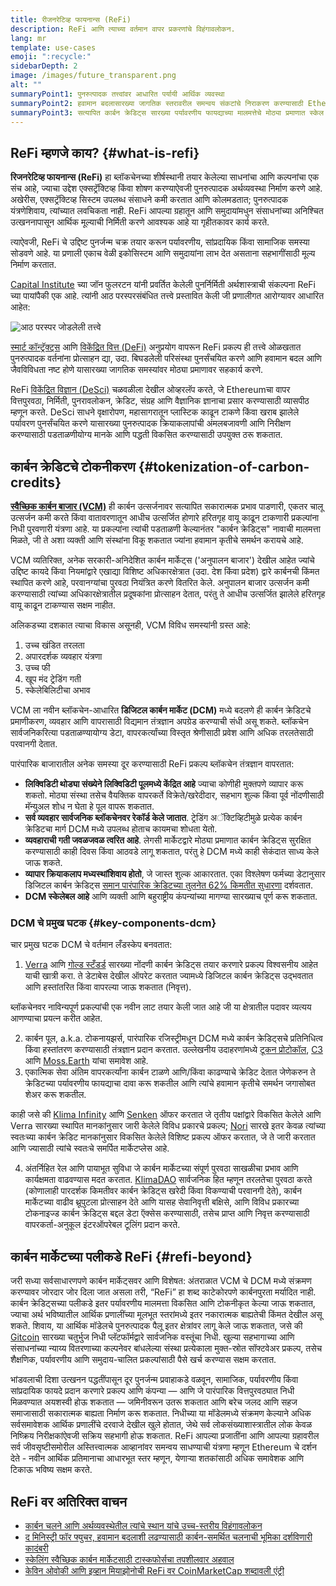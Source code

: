 ```yaml
---
title: रीजनरेटिव्ह फायनान्स (ReFi)
description: ReFi आणि त्याच्या वर्तमान वापर प्रकरणांचे विहंगावलोकन.
lang: mr
template: use-cases
emoji: ":recycle:"
sidebarDepth: 2
image: /images/future_transparent.png
alt: ""
summaryPoint1: पुनरुत्पादक तत्त्वांवर आधारित पर्यायी आर्थिक व्यवस्था
summaryPoint2: हवामान बदलासारख्या जागतिक स्तरावरील समन्वय संकटांचे निराकरण करण्यासाठी Ethereum चा वापर करण्याचा प्रयत्न
summaryPoint3: सत्यापित कार्बन क्रेडिट्स सारख्या पर्यावरणीय फायद्याच्या मालमत्तेचे मोठ्या प्रमाणात स्केल करण्याचे साधन
---
```


## ReFi म्हणजे काय? {#what-is-refi}

**रिजनरेटिव्ह फायनान्स (ReFi)** हा ब्लॉकचेनच्या शीर्षस्थानी तयार केलेल्या साधनांचा आणि कल्पनांचा एक संच आहे, ज्याचा उद्देश एक्सट्रॅक्टिव्ह किंवा शोषण करण्याऐवजी पुनरुत्पादक अर्थव्यवस्था निर्माण करणे आहे. अखेरीस, एक्सट्रॅक्टिव्ह सिस्टम उपलब्ध संसाधने कमी करतात आणि कोलमडतात; पुनरुत्पादक यंत्रणेशिवाय, त्यांच्यात लवचिकता नाही. ReFi आपल्या ग्रहातून आणि समुदायांमधुन संसाधनांच्या अनिश्चित उत्खननापासून आर्थिक मूल्याची निर्मिती करणे आवश्यक आहे या गृहीतकावर कार्य करते.

त्याऐवजी, ReFi चे उद्दिष्ट पुनर्जन्म चक्र तयार करून पर्यावरणीय, सांप्रदायिक किंवा सामाजिक समस्या सोडवणे आहे. या प्रणाली एकाच वेळी इकोसिस्टम आणि समुदायांना लाभ देत असताना सहभागींसाठी मूल्य निर्माण करतात.

[Capital Institute](https://capitalinstitute.org) च्या जॉन फुलरटन यांनी प्रवर्तित केलेली पुनर्निर्मिती अर्थशास्त्राची संकल्पना ReFi च्या पायांपैकी एक आहे. त्यांनी आठ परस्परसंबंधित तत्त्वे प्रस्तावित केली जी प्रणालीगत आरोग्यावर आधारित आहेत:

![आठ परस्पर जोडलेली तत्त्वे](./refi-regenerative-economy-diagram.png)

[स्मार्ट कॉन्ट्रॅक्ट्स](/developers/docs/smart-contracts/) आणि [विकेंद्रित वित्त (DeFi)](/defi/) अनुप्रयोग वापरून ReFi प्रकल्प ही तत्त्वे ओळखतात पुनरुत्पादक वर्तनांना प्रोत्साहन द्या, उदा. बिघडलेली परिसंस्था पुनर्संचयित करणे आणि हवामान बदल आणि जैवविविधता नष्ट होणे यासारख्या जागतिक समस्यांवर मोठ्या प्रमाणावर सहकार्य करणे.

ReFi [विकेंद्रित विज्ञान (DeSci)](/desci/) चळवळीला देखील ओव्हरलॅप करते, जे Ethereumचा वापर वित्तपुरवठा, निर्मिती, पुनरावलोकन, क्रेडिट, संग्रह आणि वैज्ञानिक ज्ञानाचा प्रसार करण्यासाठी व्यासपीठ म्हणून करते. DeSci साधने वृक्षारोपण, महासागरातून प्लास्टिक काढून टाकणे किंवा खराब झालेले पर्यावरण पुनर्संचयित करणे यासारख्या पुनरुत्पादक क्रियाकलापांची अंमलबजावणी आणि निरीक्षण करण्यासाठी पडताळणीयोग्य मानके आणि पद्धती विकसित करण्यासाठी उपयुक्त ठरू शकतात.

## कार्बन क्रेडिटचे टोकनीकरण {#tokenization-of-carbon-credits}

**[स्वैच्छिक कार्बन बाजार (VCM)](https://climatefocus.com/so-what-voluntary-carbon-market-exactly/)** ही कार्बन उत्सर्जनावर सत्यापित सकारात्मक प्रभाव पाडणारी, एकतर चालू उत्सर्जन कमी करते किंवा वातावरणातून आधीच उत्सर्जित होणारे हरितगृह वायू काढून टाकणारी प्रकल्पांना निधी पुरवणारी यंत्रणा आहे. या प्रकल्पांना त्यांची पडताळणी केल्यानंतर "कार्बन क्रेडिट्स" नावाची मालमत्ता मिळते, जी ते अशा व्यक्ती आणि संस्थांना विकू शकतात ज्यांना हवामान कृतीचे समर्थन करायचे आहे.

VCM व्यतिरिक्त, अनेक सरकारी-अनिदेशित कार्बन मार्केट्स ('अनुपालन बाजार') देखील आहेत ज्यांचे उद्दिष्ट कायदे किंवा नियमांद्वारे एखाद्या विशिष्ट अधिकारक्षेत्रात (उदा. देश किंवा प्रदेश) द्वारे कार्बनची किंमत स्थापित करणे आहे, परवानग्यांचा पुरवठा नियंत्रित करणे वितरित केले. अनुपालन बाजार उत्सर्जन कमी करण्यासाठी त्यांच्या अधिकारक्षेत्रातील प्रदूषकांना प्रोत्साहन देतात, परंतु ते आधीच उत्सर्जित झालेले हरितगृह वायू काढून टाकण्यास सक्षम नाहीत.

अलिकडच्या दशकात त्याचा विकास असूनही, VCM विविध समस्यांनी ग्रस्त आहे:

1. उच्च खंडित तरलता
2. अपारदर्शक व्यवहार यंत्रणा
3. उच्च फी
4. खूप मंद ट्रेडिंग गती
5. स्केलेबिलिटीचा अभाव

VCM ला नवीन ब्लॉकचेन-आधारित **डिजिटल कार्बन मार्केट (DCM)** मध्ये बदलणे ही कार्बन क्रेडिटचे प्रमाणीकरण, व्यवहार आणि वापरासाठी विद्यमान तंत्रज्ञान अपग्रेड करण्याची संधी असू शकते. ब्लॉकचेन सार्वजनिकरित्या पडताळण्यायोग्य डेटा, वापरकर्त्यांच्या विस्तृत श्रेणीसाठी प्रवेश आणि अधिक तरलतेसाठी परवानगी देतात.

पारंपारिक बाजारातील अनेक समस्या दूर करण्यासाठी ReFi प्रकल्प ब्लॉकचेन तंत्रज्ञान वापरतात:

- **लिक्विडिटी थोड्या संख्येने लिक्विडिटी पूलमध्ये केंद्रित आहे** ज्याचा कोणीही मुक्तपणे व्यापार करू शकतो. मोठ्या संस्था तसेच वैयक्तिक वापरकर्ते विक्रेते/खरेदीदार, सहभाग शुल्क किंवा पूर्व नोंदणीसाठी मॅन्युअल शोध न घेता हे पूल वापरू शकतात.
- **सर्व व्यवहार सार्वजनिक ब्लॉकचेनवर रेकॉर्ड केले जातात**. ट्रेडिंग अॅक्टिव्हिटीमुळे प्रत्येक कार्बन क्रेडिटचा मार्ग DCM मध्ये उपलब्ध होताच कायमचा शोधता येतो.
- **व्यवहाराची गती जवळजवळ त्वरित आहे**. लेगसी मार्केटद्वारे मोठ्या प्रमाणात कार्बन क्रेडिट्स सुरक्षित करण्यासाठी काही दिवस किंवा आठवडे लागू शकतात, परंतु हे DCM मध्ये काही सेकंदात साध्य केले जाऊ शकते.
- **व्यापार क्रियाकलाप मध्यस्थांशिवाय होतो**, जे जास्त शुल्क आकारतात. एका विश्लेषण फर्मच्या डेटानुसार डिजिटल कार्बन क्रेडिट्स [समान पारंपारिक क्रेडिटच्या तुलनेत 62% किमतीत सुधारणा](https://www.klimadao.finance/resources/klimadao-impact-report-analysis-of-the-base-carbon-tonne) दर्शवतात.
- **DCM स्केलेबल आहे** आणि व्यक्ती आणि बहुराष्ट्रीय कंपन्यांच्या मागण्या सारख्याच पूर्ण करू शकतात.

### DCM चे प्रमुख घटक {#key-components-dcm}

चार प्रमुख घटक DCM चे वर्तमान लँडस्केप बनवतात:

1. [Verra](https://verra.org/project/vcs-program/registry-system/) आणि [गोल्ड स्टँडर्ड](https://www.goldstandard.org/) सारख्या नोंदणी कार्बन क्रेडिट्स तयार करणारे प्रकल्प विश्वसनीय आहेत याची खात्री करा. ते डेटाबेस देखील ऑपरेट करतात ज्यामध्ये डिजिटल कार्बन क्रेडिट्स उद्भवतात आणि हस्तांतरित किंवा वापरल्या जाऊ शकतात (निवृत्त).

ब्लॉकचेनवर नाविन्यपूर्ण प्रकल्पांची एक नवीन लाट तयार केली जात आहे जी या क्षेत्रातील पदावर व्यत्यय आणण्याचा प्रयत्न करीत आहेत.

2. कार्बन पूल, a.k.a. टोकनायझर्स, पारंपारिक रजिस्ट्रीमधून DCM मध्ये कार्बन क्रेडिट्सचे प्रतिनिधित्व किंवा हस्तांतरण करण्यासाठी तंत्रज्ञान प्रदान करतात. उल्लेखनीय उदाहरणांमध्ये [टूकन प्रोटोकॉल](https://toucan.earth/), [C3](https://c3.app/) आणि [Moss.Earth](https://moss.earth/) यांचा समावेश आहे.
3. एकात्मिक सेवा अंतिम वापरकर्त्यांना कार्बन टाळणे आणि/किंवा काढण्याचे क्रेडिट देतात जेणेकरुन ते क्रेडिटच्या पर्यावरणीय फायद्याचा दावा करू शकतील आणि त्यांचे हवामान कृतीचे समर्थन जगासोबत शेअर करू शकतील.

काही जसे की [Klima Infinity](https://www.klimadao.finance/infinity) आणि [Senken](https://senken.io/) ऑफर करतात जे तृतीय पक्षांद्वारे विकसित केलेले आणि Verra सारख्या स्थापित मानकांनुसार जारी केलेले विविध प्रकारचे प्रकल्प; [Nori](https://nori.com/) सारखे इतर केवळ त्यांच्या स्वतःच्या कार्बन क्रेडिट मानकांनुसार विकसित केलेले विशिष्ट प्रकल्प ऑफर करतात, जे ते जारी करतात आणि ज्यासाठी त्यांचे स्वतःचे समर्पित मार्केटप्लेस आहे.

4. अंतर्निहित रेल आणि पायाभूत सुविधा जे कार्बन मार्केटच्या संपूर्ण पुरवठा साखळीचा प्रभाव आणि कार्यक्षमता वाढवण्यास मदत करतात. [KlimaDAO](http://klimadao.finance/) सार्वजनिक हित म्हणून तरलतेचा पुरवठा करते (कोणालाही पारदर्शक किमतीवर कार्बन क्रेडिट्स खरेदी किंवा विकण्याची परवानगी देते), कार्बन मार्केटच्या वाढीव थ्रूपुटला प्रोत्साहन देते आणि यासह सेवानिवृत्ती बक्षिसे, आणि विविध प्रकारच्या टोकनाइज्ड कार्बन क्रेडिट्स बद्दल डेटा ऍक्सेस करण्यासाठी, तसेच प्राप्त आणि निवृत्त करण्यासाठी वापरकर्ता-अनुकूल इंटरऑपरेबल टूलिंग प्रदान करते.

## कार्बन मार्केटच्या पलीकडे ReFi {#refi-beyond}

जरी सध्या सर्वसाधारणपणे कार्बन मार्केट्सवर आणि विशेषत: अंतराळात VCM चे DCM मध्ये संक्रमण करण्यावर जोरदार जोर दिला जात असला तरी, “ReFi” हा शब्द काटेकोरपणे कार्बनपुरता मर्यादित नाही. कार्बन क्रेडिट्सच्या पलीकडे इतर पर्यावरणीय मालमत्ता विकसित आणि टोकनीकृत केल्या जाऊ शकतात, ज्याचा अर्थ भविष्यातील आर्थिक प्रणालींच्या मूलभूत स्तरांमध्ये इतर नकारात्मक बाह्यतेची किंमत देखील असू शकते. शिवाय, या आर्थिक मॉडेलचे पुनरुत्पादक पैलू इतर क्षेत्रांवर लागू केले जाऊ शकतात, जसे की [Gitcoin](https://gitcoin.co/) सारख्या चतुर्भुज निधी प्लॅटफॉर्मद्वारे सार्वजनिक वस्तूंचा निधी. खुल्या सहभागाच्या आणि संसाधनांच्या न्याय्य वितरणाच्या कल्पनेवर बांधलेल्या संस्था प्रत्येकाला मुक्त-स्रोत सॉफ्टवेअर प्रकल्प, तसेच शैक्षणिक, पर्यावरणीय आणि समुदाय-चालित प्रकल्पांसाठी पैसे खर्च करण्यास सक्षम करतात.

भांडवलाची दिशा उत्खनन पद्धतींपासून दूर पुनर्जन्म प्रवाहाकडे वळवून, सामाजिक, पर्यावरणीय किंवा सांप्रदायिक फायदे प्रदान करणारे प्रकल्प आणि कंपन्या — आणि जे पारंपारिक वित्तपुरवठ्यात निधी मिळवण्यात अयशस्वी होऊ शकतात — जमिनीवरून उतरू शकतात आणि बरेच जलद आणि सहज समाजासाठी सकारात्मक बाह्यता निर्माण करू शकतात. निधीच्या या मॉडेलमध्ये संक्रमण केल्याने अधिक सर्वसमावेशक आर्थिक प्रणालींचे दरवाजे देखील खुले होतात, जेथे सर्व लोकसंख्याशास्त्रातील लोक केवळ निष्क्रिय निरीक्षकांऐवजी सक्रिय सहभागी होऊ शकतात. ReFi आपल्या प्रजातींना आणि आपल्या ग्रहावरील सर्व जीवसृष्टीसमोरील अस्तित्त्वात्मक आव्हानांवर समन्वय साधण्याची यंत्रणा म्हणून Ethereum चे दर्शन देते - नवीन आर्थिक प्रतिमानाचा आधारभूत स्तर म्हणून, येणाऱ्या शतकांसाठी अधिक समावेशक आणि टिकाऊ भविष्य सक्षम करते.

## ReFi वर अतिरिक्त वाचन

- [कार्बन चलने आणि अर्थव्यवस्थेतील त्यांचे स्थान यांचे उच्च-स्तरीय विहंगावलोकन](https://www.klimadao.finance/blog/the-vision-of-a-carbon-currency)
- [द मिनिस्ट्री फॉर फ्युचर, हवामान बदलाशी लढण्यासाठी कार्बन-समर्थित चलनाची भूमिका दर्शविणारी कादंबरी](https://en.wikipedia.org/wiki/The_Ministry_for_the_Future)
- [स्केलिंग स्वैच्छिक कार्बन मार्केटसाठी टास्कफोर्सचा तपशीलवार अहवाल](https://www.iif.com/Portals/1/Files/TSVCM_Report.pdf)
- [केविन ओवोकी आणि इव्हान मियाझोनोची ReFi वर CoinMarketCap शब्दावली एंट्री](https://coinmarketcap.com/alexandria/glossary/regenerative-finance-refi)
